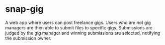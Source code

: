 # snap-gig
A web app where users can post freelance gigs. Users who are not gig managers are then able to submit files to specific gigs. Submissions are judged by the gig manager and winning submissions are selected, notifying the submission owner.
